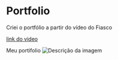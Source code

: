 # Portfolio
 Criei o portfólio a partir do vídeo do Fiasco

<a href="https://www.youtube.com/watch?v=rt8b0jz8GAY">link do video</a>

Meu portifolio
<img src="https://github.com/Jailsonr12/portfolio/assets/104799776/e2acbdd9-2447-48bf-9fdc-ea9ed46f55fd" alt="Descrição da imagem">
